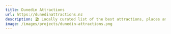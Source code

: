 ```yaml
---
title: Dunedin Attractions
url: https://dunedinattractions.nz
description: 🏖 Locally curated list of the best attractions, places and activities around Dunedin, New Zealand.
image: /images/projects/dunedin-attractions.png
---
```

